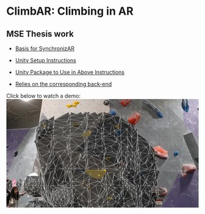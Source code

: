 # ClimbAR: Climbing in AR
## MSE Thesis work

- [Basis for SynchronizAR](https://github.com/jdcast/SynchronizAR)

- [Unity Setup Instructions](https://github.com/climbar-ai/AR-Climbing/files/12232301/Unity.Setup.Instructions.docx.pdf)
  
- [Unity Package to Use in Above Instructions](https://drive.google.com/file/d/1YKLGIma1W4NILa693F-UBAgHOieJ1w5l/view?usp=drive_link)

- [Relies on the corresponding back-end](https://github.com/climbar-ai/back-end)

Click below to watch a demo:
[![Watch the video](https://github.com/climbar-ai/AR-Climbing/blob/ba21e9936299633079c47f77b7976b2bcb704870/climbar_demo_movement_hampden_in_app_mesh.jpg)](https://youtu.be/ejbVCAualg8)
